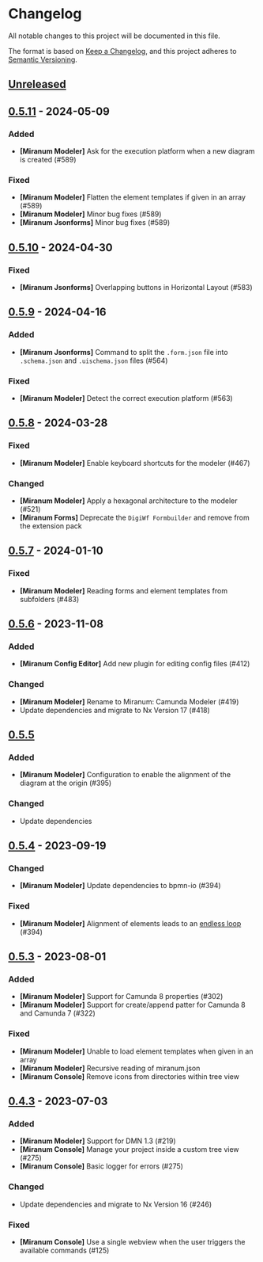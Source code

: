# Changelog

All notable changes to this project will be documented in this file.

The format is based on [Keep a Changelog](https://keepachangelog.com/en/1.0.0/),
and this project adheres to [Semantic Versioning](https://semver.org/spec/v2.0.0.html).

## [Unreleased]

## [0.5.11] - 2024-05-09

### Added

* **\[Miranum Modeler\]** Ask for the execution platform when a new diagram is created (#589)

### Fixed

* **\[Miranum Modeler\]** Flatten the element templates if given in an array (#589)
* **\[Miranum Modeler\]** Minor bug fixes (#589)
* **\[Miranum Jsonforms\]** Minor bug fixes (#589)
 
## [0.5.10] - 2024-04-30

### Fixed

* **\[Miranum Jsonforms\]** Overlapping buttons in Horizontal Layout (#583)

## [0.5.9] - 2024-04-16

### Added

* **\[Miranum Jsonforms\]** Command to split the `.form.json` file into `.schema.json` and `.uischema.json` files (#564)

### Fixed

* **\[Miranum Modeler\]** Detect the correct execution platform (#563)

## [0.5.8] - 2024-03-28

### Fixed

* **\[Miranum Modeler\]** Enable keyboard shortcuts for the modeler (#467)

### Changed

* **\[Miranum Modeler\]** Apply a hexagonal architecture to the modeler (#521)
* **\[Miranum Forms\]** Deprecate the `DigiWf Formbuilder` and remove from the extension pack

## [0.5.7] - 2024-01-10

### Fixed

* **\[Miranum Modeler\]** Reading forms and element templates from subfolders (#483)

## [0.5.6] - 2023-11-08

### Added

* **\[Miranum Config Editor\]** Add new plugin for editing config files (#412)

### Changed

* **\[Miranum Modeler\]** Rename to Miranum: Camunda Modeler (#419)
* Update dependencies and migrate to Nx Version 17 (#418)
 
## [0.5.5]

### Added

* **\[Miranum Modeler\]** Configuration to enable the alignment of the diagram at the origin (#395)

### Changed

* Update dependencies

## [0.5.4] - 2023-09-19

### Changed

* **\[Miranum Modeler\]** Update dependencies to bpmn-io (#394)

### Fixed

* **\[Miranum Modeler\]** Alignment of elements leads to an [endless loop](https://github.com/bpmn-io/align-to-origin/issues/2) (#394)
 
## [0.5.3] - 2023-08-01

### Added

* **\[Miranum Modeler\]** Support for Camunda 8 properties (#302)
* **\[Miranum Modeler\]** Support for create/append patter for Camunda 8 and Camunda 7 (#322)
 
### Fixed

* **\[Miranum Modeler\]** Unable to load element templates when given in an array
* **\[Miranum Modeler\]** Recursive reading of miranum.json
* **\[Miranum Console\]** Remove icons from directories within tree view

## [0.4.3] - 2023-07-03

### Added

* **\[Miranum Modeler\]** Support for DMN 1.3 (#219)
* **\[Miranum Console\]** Manage your project inside a custom tree view (#275)
* **\[Miranum Console\]** Basic logger for errors (#275)

### Changed

* Update dependencies and migrate to Nx Version 16 (#246)

### Fixed

* **\[Miranum Console\]** Use a single webview when the user triggers the available commands (#125)


[unreleased]: https://github.com/Miragon/miranum-ide/compare/release/v0.5.11-vscode...HEAD
[0.5.11]: https://github.com/Miragon/miranum-ide/compare/release/v0.5.10...release/v0.5.11-vscode
[0.5.10]: https://github.com/Miragon/miranum-ide/compare/release/v0.5.9...release/v0.5.10-vscode
[0.5.9]: https://github.com/Miragon/miranum-ide/compare/release/v0.5.8...release/v0.5.9-vscode
[0.5.8]: https://github.com/Miragon/miranum-ide/compare/release/v0.5.7...release/v0.5.8-vscode
[0.5.7]: https://github.com/Miragon/miranum-ide/compare/release/v0.5.6...release/v0.5.7-vscode
[0.5.6]: https://github.com/Miragon/miranum-ide/compare/release/v0.5.5...release/v0.5.6
[0.5.5]: https://github.com/Miragon/miranum-ide/compare/release/v0.5.4...release/v0.5.5
[0.5.4]: https://github.com/Miragon/miranum-ide/compare/release/v0.5.3...release/v0.5.4
[0.5.3]: https://github.com/Miragon/miranum-ide/compare/release/v0.4.3...release/v0.5.3
[0.4.3]: https://github.com/Miragon/miranum-ide/compare/release/v0.4.2...0.4.3
